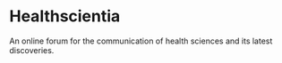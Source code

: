 # Healthscientia
An online forum for the communication of health sciences and its latest discoveries.

